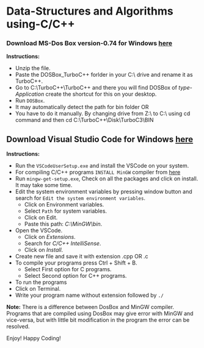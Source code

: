 # Data-Structures and Algorithms using-C/C++

### Download MS-Dos Box version-0.74 for Windows [here](https://drive.google.com/open?id=1ptV06g5P5zt3ryw1uI5zrxxg3TeMQCxA)

**Instructions:** 

- Unzip the file.
- Paste the DOSBox_TurboC++ forlder in your C:\ drive and rename it as TurboC++.
- Go to C:\TurboC++\TurboC++ and there you will find DOSBox of *type- Application* create the shortcut for this on your desktop.
- Run `DOSBox`.
- It may automatically detect the path for bin folder
  OR 
- You have to do it manually. By changing drive from Z:\ to C:\ using cd command and then cd C:\TurboC++\Disk\TurboC3\BIN

## Download Visual Studio Code for Windows [here](https://code.visualstudio.com/)

**Instructions:**

- Run the `VSCodeUserSetup.exe` and install the VSCode on your system.
- For compiling C/C++ programs `INSTALL MinGW` compiler from [here](https://drive.google.com/file/d/1Hf33gIef6qCAtTZRlx9f-nL8fpnS4qdG/view?usp=sharing)
- Run `mingw-get-setup.exe`, Check on all the packages and click on install. It may take some time.
- Edit the system environment variables by pressing window button and search for `Edit the system environment variables`.
  - Click on Environment variables.
  - Select `Path` for system variables.
  - Click on Edit. 
  - Paste this path: _C:\MinGW\bin_.
- Open the VSCode.
  - Click on _Extensions_.
  - Search for _C/C++ IntelliSense_.
  - Click on _Install_.
- Create new file and save it with extension .cpp OR .c
- To compile your programs press Ctrl + Shift + B.
  - Select First option for C programs.
  - Select Second option for C++ programs. 
 - To run the programs 
  - Click on Terminal.
  - Write your program name without extension followed by `./`
  
**Note:** There is a difference between DosBox and MinGW compiler. Programs that are compiled using DosBox may give error with MinGW and vice-versa, but with little bit         modification in the program the error can be resolved.


Enjoy! Happy Coding!
